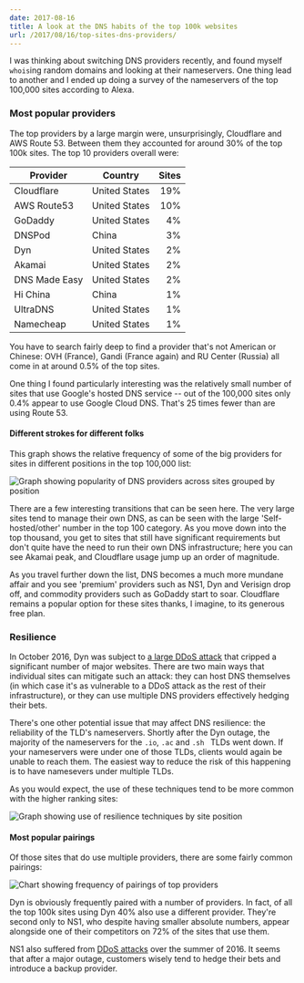 ```yaml
---
date: 2017-08-16
title: A look at the DNS habits of the top 100k websites
url: /2017/08/16/top-sites-dns-providers/
---
```


I was thinking about switching DNS providers recently, and found myself
`whois`ing random domains and looking at their nameservers. One thing lead
to another and I ended up doing a survey of the nameservers of the top
100,000 sites according to Alexa.

### Most popular providers

The top providers by a large margin were, unsurprisingly, Cloudflare and AWS
Route 53. Between them they accounted for around 30% of the top 100k sites.
The top 10 providers overall were:

| Provider        | Country       | Sites |
| --------------- |---------------|------:|
| Cloudflare      | United States | 19%   |
| AWS Route53     | United States | 10%   |
| GoDaddy         | United States | 4%    |
| DNSPod          | China         | 3%    |
| Dyn             | United States | 2%    |
| Akamai          | United States | 2%    |
| DNS Made Easy   | United States | 2%    |
| Hi China        | China         | 1%    |
| UltraDNS        | United States | 1%    |
| Namecheap       | United States | 1%    |

You have to search fairly deep to find a provider that's not American or
Chinese: OVH (France), Gandi (France again) and RU Center (Russia) all come
in at around 0.5% of the top sites.

One thing I found particularly interesting was the relatively small number of
sites that use Google's hosted DNS service -- out of the 100,000 sites only
0.4% appear to use Google Cloud DNS. That's 25 times fewer than are using
Route 53.

#### Different strokes for different folks

This graph shows the relative frequency of some of the big providers for
sites in different positions in the top 100,000 list:

<img src="/res/images/dns/providers.png" alt="Graph showing popularity of DNS providers across sites grouped by position">

There are a few interesting transitions that can be seen here. The very large
sites tend to manage their own DNS, as can be seen with the large
'Self-hosted/other' number in the top 100 category. As you move down into the
top thousand, you get to sites that still have significant requirements but
don't quite have the need to run their own DNS infrastructure; here you can see
Akamai peak, and Cloudflare usage jump up an order of magnitude.

As you travel further down the list, DNS becomes a much more mundane affair
and you see 'premium' providers such as NS1, Dyn and Verisign drop off, and
commodity providers such as GoDaddy start to soar. Cloudflare remains a popular
option for these sites thanks, I imagine, to its generous free plan.

### Resilience

In October 2016, Dyn was subject to
[a large DDoS attack](https://en.wikipedia.org/wiki/2016_Dyn_cyberattack) that
cripped a significant number of major websites. There are two main ways that 
individual sites can mitigate such an attack: they can host DNS themselves (in
which case it's as vulnerable to a DDoS attack as the rest of their
infrastructure), or they can use multiple DNS providers effectively hedging
their bets.

There's one other potential issue that may affect DNS resilience: the
reliability of the TLD's nameservers. Shortly after the Dyn outage, the
majority of the nameservers for the `.io`, `.ac` and `.sh ` TLDs went down.
If your nameservers were under one of those TLDs, clients would again be unable
to reach them. The easiest way to reduce the risk of this happening is to have
namesevers under multiple TLDs.

As you would expect, the use of these techniques tend to be more common with
the higher ranking sites:

<img src="/res/images/dns/resilience.png" alt="Graph showing use of resilience techniques by site position">

#### Most popular pairings

Of those sites that do use multiple providers, there are some fairly common
pairings:

<img src="/res/images/dns/provider-pairings.png" alt="Chart showing frequency of pairings of top providers">

Dyn is obviously frequently paired with a number of providers. In fact, of all
the top 100k sites using Dyn 40% also use a different provider. They're second
only to NS1, who despite having smaller absolute numbers, appear alongside one
of their competitors on 72% of the sites that use them.

NS1 also suffered from [DDoS attacks](https://nsone.statuspage.io/incidents/g9fkrhqr7wnv)
over the summer of 2016. It seems that after a major outage, customers wisely
tend to hedge their bets and introduce a backup provider.
